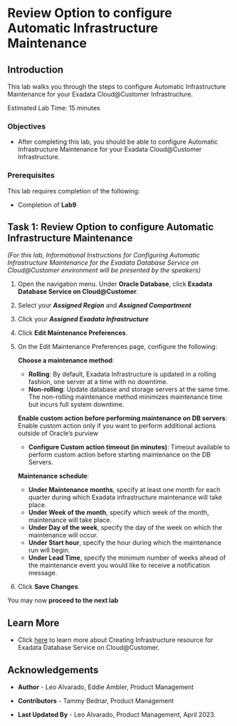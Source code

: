 


# Review Option to configure Automatic Infrastructure Maintenance


## Introduction

This lab walks you through the steps to configure Automatic Infrastructure Maintenance for your Exadata Cloud@Customer Infrastructure.

Estimated Lab Time: 15 minutes

<!-- Watch the video below for a quick walk-through of the lab.
[Create an Exadata Database Service on Cloud@Customer Infrastructure](youtube:DCrivNA5bs8)
-->
### Objectives

-   After completing this lab, you should be able to configure Automatic Infrastructure Maintenance for your Exadata Cloud@Customer Infrastructure.

### Prerequisites

This lab requires completion of the following:

* Completion of **Lab9**

## Task 1: Review Option to configure Automatic Infrastructure Maintenance

*(For this lab, Informational Instructions for Configuring Automatic Infrastructure Maintenance for the Exadata Database Service on Cloud@Customer environment will be presented by the speakers)*

1. Open the navigation menu. Under **Oracle Database**, click **Exadata Database Service on Cloud@Customer**.
   
2. Select your ***Assigned Region*** and ***Assigned Compartment*** 
   
3. Click your ***Assigned Exadata Infrastructure***

4. Click **Edit Maintenance Preferences**.

5. On the Edit Maintenance Preferences page, configure the following:

    **Choose a maintenance method**:

    * **Rolling**: By default, Exadata Infrastructure is updated in a rolling fashion, one server at a time with no downtime.
    * **Non-rolling**: Update database and storage servers at the same time. The non-rolling maintenance method minimizes maintenance time but incurs full system downtime.

    **Enable custom action before performing maintenance on DB servers**: Enable custom action only if you want to perform additional actions outside of Oracle’s purview

    * **Configure Custom action timeout (in minutes)**: Timeout available to perform custom action before starting maintenance on the DB Servers.
    
    **Maintenance schedule**:

    * **Under Maintenance months**, specify at least one month for each quarter during which Exadata infrastructure maintenance will take place. 
    * **Under Week of the month**, specify which week of the month, maintenance will take place. 
    * **Under Day of the week**, specify the day of the week on which the maintenance will occur.
    * **Under Start hour**, specify the hour during which the maintenance run will begin.
    * **Under Lead Time**, specify the minimum number of weeks ahead of the maintenance event you would like to receive a notification message.

6. Click **Save Changes**.

You may now **proceed to the next lab**

## Learn More

* Click [here](https://docs.oracle.com/en/engineered-systems/exadata-cloud-at-customer/ecccm/ecc-provisioning.html#GUID-4CB5B5E1-E853-4CA2-B43D-54CD18A8F28A) to learn more about Creating Infrastructure resource for Exadata Database Service on Cloud@Customer.

## Acknowledgements

* **Author** - Leo Alvarado, Eddie Ambler, Product Management

* **Contributors** - Tammy Bednar, Product Management

* **Last Updated By** - Leo Alvarado, Product Management, April 2023.
